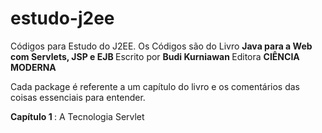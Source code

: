 # estudo-j2ee
Códigos para Estudo do J2EE.
Os Códigos são do Livro <b> Java para a Web com Servlets, JSP e EJB </b>
Escrito por <b> Budi Kurniawan </b>
Editora <b> CIÊNCIA MODERNA </b>

Cada package é referente a um capítulo do livro e os comentários das coisas essenciais para entender.

<b> Capítulo 1 </b>: A Tecnologia Servlet

